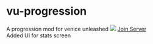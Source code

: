 # vu-progression
A progression mod for venice unleashed
<img src="https://plplatoon.com/PROGRESSION/DEMO.jpg">
<a href="https://playvu.com/join/4ED5A829-F1C1-4677-A138-220F090D39E1">Join Server</a></br>
Added UI for stats screen
